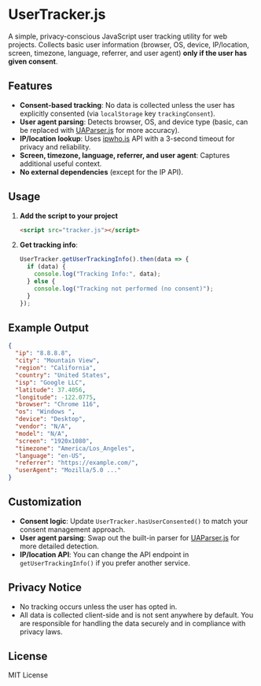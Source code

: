  # UserTracker.js

A simple, privacy-conscious JavaScript user tracking utility for web projects. Collects basic user information (browser, OS, device, IP/location, screen, timezone, language, referrer, and user agent) **only if the user has given consent**.

## Features
- **Consent-based tracking**: No data is collected unless the user has explicitly consented (via `localStorage` key `trackingConsent`).
- **User agent parsing**: Detects browser, OS, and device type (basic, can be replaced with [UAParser.js](https://github.com/faisalman/ua-parser-js) for more accuracy).
- **IP/location lookup**: Uses [ipwho.is](https://ipwho.is/) API with a 3-second timeout for privacy and reliability.
- **Screen, timezone, language, referrer, and user agent**: Captures additional useful context.
- **No external dependencies** (except for the IP API).

## Usage
1. **Add the script to your project**
   ```html
   <script src="tracker.js"></script>
   ```
2. **Get tracking info**:
   ```js
   UserTracker.getUserTrackingInfo().then(data => {
     if (data) {
       console.log("Tracking Info:", data);
     } else {
       console.log("Tracking not performed (no consent)");
     }
   });
   ```

## Example Output
```json
{
  "ip": "8.8.8.8",
  "city": "Mountain View",
  "region": "California",
  "country": "United States",
  "isp": "Google LLC",
  "latitude": 37.4056,
  "longitude": -122.0775,
  "browser": "Chrome 116",
  "os": "Windows ",
  "device": "Desktop",
  "vendor": "N/A",
  "model": "N/A",
  "screen": "1920x1080",
  "timezone": "America/Los_Angeles",
  "language": "en-US",
  "referrer": "https://example.com/",
  "userAgent": "Mozilla/5.0 ..."
}
```

## Customization
- **Consent logic**: Update `UserTracker.hasUserConsented()` to match your consent management approach.
- **User agent parsing**: Swap out the built-in parser for [UAParser.js](https://github.com/faisalman/ua-parser-js) for more detailed detection.
- **IP/location API**: You can change the API endpoint in `getUserTrackingInfo()` if you prefer another service.

## Privacy Notice
- No tracking occurs unless the user has opted in.
- All data is collected client-side and is not sent anywhere by default. You are responsible for handling the data securely and in compliance with privacy laws.

## License
MIT License
